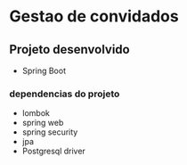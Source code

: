 # Gestao de convidados
## Projeto desenvolvido
 - Spring Boot
 ### dependencias do projeto
  - lombok
  - spring web
  - spring security
  - jpa
  - Postgresql driver
